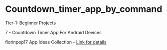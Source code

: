 # Countdown_timer_app_by_command

Tier-1: Beginner Projects

7 - Countdown Timer App For Android Devices

florinpop17 App Ideas Collection - [Link for details](https://github.com/florinpop17/app-ideas)
